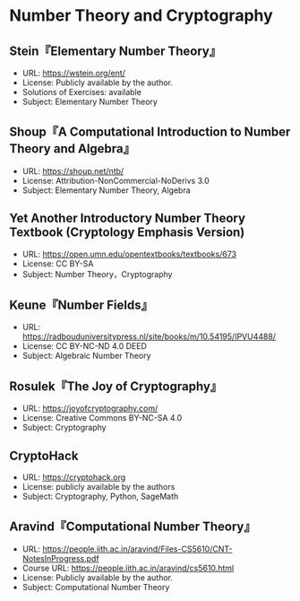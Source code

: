 # Number Theory and Cryptography

## Stein『Elementary Number Theory』

* URL: <https://wstein.org/ent/>
* License: Publicly available by the author.
* Solutions of Exercises: available
* Subject: Elementary Number Theory

## Shoup『A Computational Introduction to Number Theory and Algebra』

* URL: <https://shoup.net/ntb/>
* License: Attribution-NonCommercial-NoDerivs 3.0
* Subject: Elementary Number Theory, Algebra

## Yet Another Introductory Number Theory Textbook (Cryptology Emphasis Version)

* URL: <https://open.umn.edu/opentextbooks/textbooks/673>
* License: CC BY-SA
* Subject: Number Theory，Cryptography

## Keune『Number Fields』

* URL: <https://radbouduniversitypress.nl/site/books/m/10.54195/IPVU4488/>
* License: CC BY-NC-ND 4.0 DEED
* Subject: Algebraic Number Theory

## Rosulek『The Joy of Cryptography』

* URL: <https://joyofcryptography.com/>
* License: Creative Commons BY-NC-SA 4.0
* Subject: Cryptography

## CryptoHack

* URL: <https://cryptohack.org>
* License: publicly available by the authors
* Subject: Cryptography, Python, SageMath

## Aravind『Computational Number Theory』

* URL: <https://people.iith.ac.in/aravind/Files-CS5610/CNT-NotesInProgress.pdf>
* Course URL: <https://people.iith.ac.in/aravind/cs5610.html>
* License: Publicly available by the author.
* Subject: Computational Number Theory